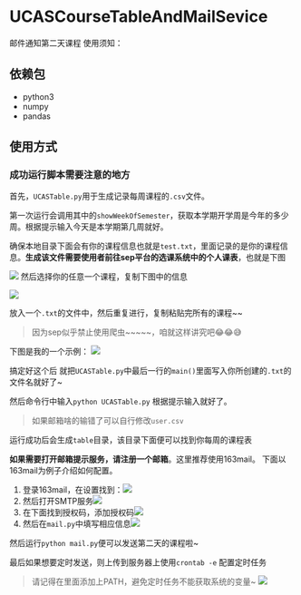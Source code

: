 # UCASCourseTableAndMailSevice
邮件通知第二天课程
使用须知：

## 依赖包
- python3
- numpy
- pandas

## 使用方式

### 成功运行脚本需要注意的地方
首先，`UCASTable.py`用于生成记录每周课程的`.csv`文件。

第一次运行会调用其中的`showWeekOfSemester`，获取本学期开学周是今年的多少周。根据提示输入今天是本学期第几周就好。

确保本地目录下面会有你的课程信息也就是`test.txt`，里面记录的是你的课程信息。**生成该文件需要使用者前往sep平台的选课系统中的个人课表**，也就是下图

![](https://tf-picture-bed-1259792641.cos.ap-beijing.myqcloud.com/blog/2021-09-07-114544.png)
然后选择你的任意一个课程，复制下图中的信息

![](https://tf-picture-bed-1259792641.cos.ap-beijing.myqcloud.com/blog/2021-09-07-114613.png)

放入一个`.txt`的文件中，然后重复进行，复制粘贴完所有的课程~~
>因为sep似乎禁止使用爬虫~~~~~，咱就这样讲究吧😂😂😅

下图是我的一个示例：
![](https://tf-picture-bed-1259792641.cos.ap-beijing.myqcloud.com/blog/2021-09-07-114805.png)


搞定好这个后 就把`UCASTable.py`中最后一行的`main()`里面写入你所创建的`.txt`的文件名就好了~

然后命令行中输入`python UCASTable.py` 根据提示输入就好了。
>如果邮箱啥的输错了可以自行修改`user.csv`

运行成功后会生成`table`目录，该目录下面便可以找到你每周的课程表

**如果需要打开邮箱提示服务，请注册一个邮箱**。这里推荐使用163mail。
下面以163mail为例子介绍如何配置。
1. 登录163mail，在设置找到：![](https://tf-picture-bed-1259792641.cos.ap-beijing.myqcloud.com/blog/2021-09-07-115231.png)
2. 然后打开SMTP服务![](https://tf-picture-bed-1259792641.cos.ap-beijing.myqcloud.com/blog/2021-09-07-115300.png)
3. 在下面找到授权码，添加授权码![](https://tf-picture-bed-1259792641.cos.ap-beijing.myqcloud.com/blog/2021-09-07-115502.png)
4. 然后在`mail.py`中填写相应信息![](https://tf-picture-bed-1259792641.cos.ap-beijing.myqcloud.com/blog/2021-09-07-115603.png)

然后运行`python mail.py`便可以发送第二天的课程啦~

最后如果想要定时发送，则上传到服务器上使用`crontab -e` 配置定时任务
>请记得在里面添加上PATH，避免定时任务不能获取系统的变量~
>![](https://tf-picture-bed-1259792641.cos.ap-beijing.myqcloud.com/blog/2021-09-07-115928.png)
